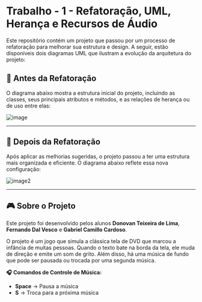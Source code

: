# Trabalho - 1 - Refatoração, UML, Herança e Recursos de Áudio

Este repositório contém um projeto que passou por um processo de refatoração para melhorar sua estrutura e design. A seguir, estão disponíveis dois diagramas UML que ilustram a evolução da arquitetura do projeto:

## 📌 **Antes da Refatoração**  
O diagrama abaixo mostra a estrutura inicial do projeto, incluindo as classes, seus principais atributos e métodos, e as relações de herança ou de uso entre elas:

![image](https://github.com/user-attachments/assets/0487a95a-2f77-474e-956c-0dd31cc73f08)



---

## 🚀 **Depois da Refatoração**  
Após aplicar as melhorias sugeridas, o projeto passou a ter uma estrutura mais organizada e eficiente. O diagrama abaixo reflete essa nova configuração:

![image2](https://github.com/user-attachments/assets/7b6e367b-f35e-40d6-8ae9-2fb797556d33)



---

## 🎮 **Sobre o Projeto**  
Este projeto foi desenvolvido pelos alunos **Donovan Teixeira de Lima**, **Fernando Dal Vesco** e **Gabriel Camillo Cardoso**.  

O projeto é um jogo que simula a clássica tela de DVD que marcou a infância de muitas pessoas. Quando o texto bate na borda da tela, ele muda de direção e emite um som de grito. Além disso, há uma música de fundo que pode ser pausada ou trocada por uma segunda música.  

**🎧 Comandos de Controle de Música:**  
- **Space** → Pausa a música  
- **S** → Troca para a próxima música  
